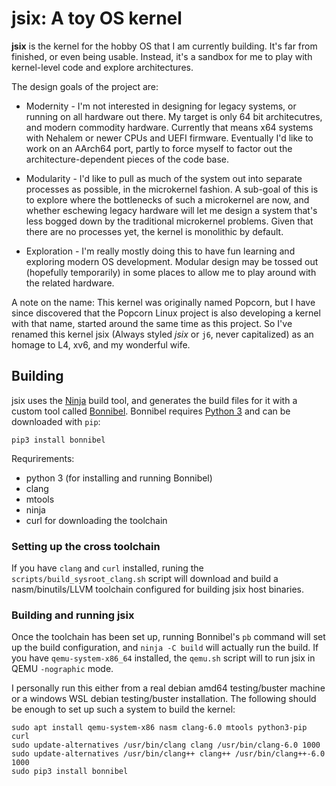# jsix: A toy OS kernel

**jsix** is the kernel for the hobby OS that I am currently building. It's
far from finished, or even being usable. Instead, it's a sandbox for me to play
with kernel-level code and explore architectures.

The design goals of the project are:

* Modernity - I'm not interested in designing for legacy systems, or running on
  all hardware out there. My target is only 64 bit architecutres, and modern
  commodity hardware. Currently that means x64 systems with Nehalem or newer
  CPUs and UEFI firmware. Eventually I'd like to work on an AArch64 port,
  partly to force myself to factor out the architecture-dependent pieces of the
  code base.

* Modularity - I'd like to pull as much of the system out into separate
  processes as possible, in the microkernel fashion. A sub-goal of this is to
  explore where the bottlenecks of such a microkernel are now, and whether
  eschewing legacy hardware will let me design a system that's less bogged down
  by the traditional microkernel problems. Given that there are no processes
  yet, the kernel is monolithic by default.

* Exploration - I'm really mostly doing this to have fun learning and exploring
  modern OS development. Modular design may be tossed out (hopefully
  temporarily) in some places to allow me to play around with the related
  hardware.

A note on the name: This kernel was originally named Popcorn, but I have since
discovered that the Popcorn Linux project is also developing a kernel with that
name, started around the same time as this project. So I've renamed this kernel
jsix (Always styled _jsix_ or `j6`, never capitalized) as an homage to L4, xv6,
and my wonderful wife.

## Building

jsix uses the [Ninja][] build tool, and generates the build files for it
with a custom tool called [Bonnibel][]. Bonnibel requires [Python 3][] and can
be downloaded with `pip`:

```
pip3 install bonnibel
```

[Ninja]:    https://ninja-build.org
[Bonnibel]: https://github.com/justinian/bonnibel
[Python 3]: https://python.org

Requrirements:

* python 3 (for installing and running Bonnibel)
* clang
* mtools
* ninja
* curl for downloading the toolchain

### Setting up the cross toolchain

If you have `clang` and `curl` installed, runing the `scripts/build_sysroot_clang.sh`
script will download and build a nasm/binutils/LLVM toolchain configured for building
jsix host binaries.

### Building and running jsix

Once the toolchain has been set up, running Bonnibel's `pb` command will set up the
build configuration, and `ninja -C build` will actually run the build.  If you
have `qemu-system-x86_64` installed, the `qemu.sh` script will to run jsix
in QEMU `-nographic` mode.

I personally run this either from a real debian amd64 testing/buster machine or
a windows WSL debian testing/buster installation. The following should be
enough to set up such a system to build the kernel:

    sudo apt install qemu-system-x86 nasm clang-6.0 mtools python3-pip curl
    sudo update-alternatives /usr/bin/clang clang /usr/bin/clang-6.0 1000
    sudo update-alternatives /usr/bin/clang++ clang++ /usr/bin/clang++-6.0 1000
    sudo pip3 install bonnibel

